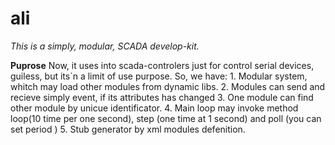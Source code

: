 ali
=====


*This is a simply, modular, SCADA develop-kit.*

**Puprose**
    Now, it uses into scada-controlers  just for control serial devices, guiless, but its`n a limit of use purpose.
    So, we have:
	1. Modular system, whitch may load other modules from dynamic libs.
	2. Modules can send and recieve simply event, if its attributes has changed 
	3. One module can find other module by unicue identificator.
	4. Main loop may invoke method loop(10 time per one second), step (one time at 1 second) and poll (you can set period )
	5. Stub generator by xml modules defenition.
 
  





